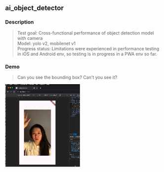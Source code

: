 ## ai_object_detector


### Description

>Test goal: Cross-functional performance of object detection model with camera  
>Model: yolo v2, mobilenet v1  
>Progress status: Limitations were experienced in performance testing in iOS and Android env, so testing is in progress in a PWA env so far.

### Demo

>Can you see the bounding box? Can't you see it?

<img align="center" alt="hello stranger" src="https://github.com/CAVASOL/object_detector_test/blob/main/hi.gif?raw=true" width="48%">
